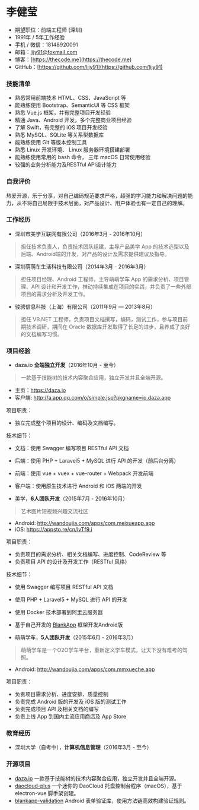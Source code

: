 # 李健莹

- 期望职位：前端工程师 (深圳)
- 1991年 / 5年工作经验
- 手机 / 微信：18148920091
- 邮箱：lijy91@foxmail.com
- 博客：[https://thecode.me](https://thecode.me)
- GitHub：[https://github.com/lijy91](https://github.com/lijy91)

### 技能清单
- 熟悉常用前端技术 HTML、CSS、JavaScript 等
- 能熟练使用 Bootstrap、SemanticUI 等 CSS 框架
- 熟悉 Vue.js 框架，并有完整项目开发经验
- 精通 Java、Android 开发，多个完整商业项目经验
- 了解 Swift，有完整的 iOS 项目开发经验
- 熟悉 MySQL、SQLite 等关系型数据库
- 能熟练使用 Git 等版本控制工具
- 熟悉 Linux 开发环境、 Linux 服务器环境搭建部署
- 能熟练使用常用的 bash 命令， 三年 macOS 日常使用经验
- 较强的业务分析能力及RESTful API设计能力

### 自我评价
热爱开源，乐于分享，对自己编码规范要求严格，超强的学习能力和解决问题的能力，从不将自己局限于技术层面，对产品设计、用户体验也有一定自己的理解。

### 工作经历
- 深圳市美学互联网有限公司（2016年3月 - 2016年10月）
> 担任技术负责人，负责技术团队组建，主导产品美学 App 的技术选型以及后端、Android端的开发，对产品的设计及需求提供建议及指导。

- 深圳萌萌车生活科技有限公司（2014年3月 - 2016年3月）
> 担任项目经理、Android 工程师，主导萌萌学车 App 的需求分析、项目管理、API 设计和开发工作，推动持续集成在项目的实践，并负责了一些外部项目的需求分析及开发工作。

- 骏骋信息科技（上海）有限公司（2011年9月 — 2013年8月）
> 担任 VB.NET 工程师，负责项目文档撰写，编码，测试工作，参与项目前期技术调研，期间在 Oracle 数据库开发取得了长足的进步，且养成了良好的文档编写习惯。

### 项目经验

- daza.io **全端独立开发**（2016年10月 - 至今）
> 一款基于技能树的技术内容聚合应用，独立开发并且全端开源。

  - 主页：https://daza.io
  - 客户端: http://a.app.qq.com/o/simple.jsp?pkgname=io.daza.app

  项目职责：
  - 独立完成整个项目的设计、编码及文档编写。

  技术细节：
  - 文档：使用 Swagger 编写项目 RESTful API 文档
  - 后端：使用 PHP + Laravel5 + MySQL 进行 API 的开发（前后台分离）
  - 前端：使用 vue + vuex + vue-router + Webpack 开发前端
  - 客户端：使用原生技术进行 Android 和 iOS 两端的开发

- 美学，**6人团队开发**（2015年7月 - 2016年10月）
> 艺术图片短视频兴趣交流社区

  - Android: http://wandoujia.com/apps/com.meixueapp.app
  - iOS: https://appsto.re/cn/lvTf9.i

  项目职责：
  - 负责项目的需求分析、相关文档编写、进度控制、CodeReview 等
  - 负责项目 API 的设计及开发工作（RESTful 风格）

  技术细节：
  - 使用 Swagger 编写项目 RESTful API 文档
  - 使用 PHP + Laravel5 + MySQL 进行 API 的开发
  - 使用 Docker 技术部署到阿里云服务器
  - 基于自己开发的 [BlankApp](https://github.com/lijy91/BlankApp) 框架开发Android版

- 萌萌学车，**5人团队开发**（2015年6月 - 2016年3月）
> 萌萌学车是一个O2O学车平台，重新定义学车模式，让天下没有难考的驾照。

  - Android: http://wandoujia.com/apps/com.mmxueche.app

  项目职责：
  - 负责项目需求分析、进度安排、质量控制
  - 负责完成 Android 版的开发及 iOS 版的测试工作
  - 负责完成项目 API 及相关文档的编写
  - 负责上线 App 到国内主流应用商店及 App Store

### 教育经历

- 深圳大学（自考中），**计算机信息管理**（2016年3月 - 至今）

### 开源项目
- [daza.io](https://github.com/lijy91/daza-backend)
一款基于技能树的技术内容聚合应用，独立开发并且全端开源。
- [daocloud-plus](https://github.com/lijy91/daocloud-plus)
一个迷你的 DaoCloud 托盘控制台程序（macOS），基于 electron-vue 脚手架创建。
- [blankapp-validation](https://github.com/lijy91/blankapp-validation)
Android 表单验证库，使用方法链高效构建验证规则。
